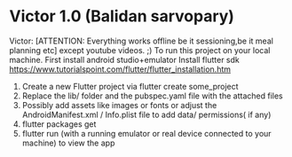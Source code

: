 # Victor 1.0 (Balidan sarvopary)
Victor: [ATTENTION: Everything works offline be it sessioning,be it meal planning etc] except youtube videos. ;)
To run this project on your local machine.
First install android studio+emulator
Install flutter sdk https://www.tutorialspoint.com/flutter/flutter_installation.htm
1) Create a new Flutter project via flutter create some_project
2) Replace the lib/ folder and the pubspec.yaml file with the attached files
3) Possibly add assets like images or fonts or adjust the AndroidManifest.xml /
Info.plist file to add data/ permissions( if any)
4) flutter packages get
5) flutter run (with a running emulator or real device connected to your machine)
to view the app
